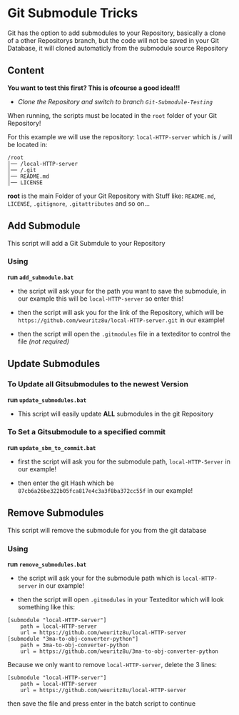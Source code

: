 # Git Submodule Tricks

Git has the option to add submodules to your Repository,
basically a clone of a other Repositorys branch, but
the code will not be saved in your Git Database, it will
cloned automaticly from the submodule source Repository

## Content

**You want to test this first? This is ofcourse a good idea!!!**
- *Clone the Repository and switch to branch `Git-Submodule-Testing`*

When running, the scripts must be located in the `root` folder
of your Git Repository!

For this example we will use the repository: `local-HTTP-server`
which is / will be located in:

```git
/root
│── /local-HTTP-server
│── /.git
│── README.md
│── LICENSE
```

**root** is the main Folder of your Git Repository with Stuff like:
`README.md`, `LICENSE`, `.gitignore`, `.gitattributes` and so on...


## Add Submodule

This script will add a Git Submdule to your Repository

### Using

**run `add_submodule.bat`**

- the script will ask your for the path you want to save the submodule,
in our example this will be `local-HTTP-server` so enter this!

- then the script will ask you for the link of the Repository, which
will be `https://github.com/weuritz8u/local-HTTP-server.git` in our
example!

- then the script will open the `.gitmodules` file in a texteditor to
control the file *(not required)*


## Update Submodules

### To Update all Gitsubmodules to the newest Version

**run `update_submodules.bat`**

- This script will easily update **ALL** submodules in the git Repository

### To Set a Gitsubmodule to a specified commit

**run `update_sbm_to_commit.bat`**

- first the script will ask you for the submodule path, `local-HTTP-Server`
in our example!

- then enter the git Hash which be `87cb6a26be322b05fca817e4c3a3f8ba372cc55f`
in our example!


## Remove Submodules

This script will remove the submodule for you from the git database

### Using

**run `remove_submodules.bat`**

- the script will ask your for the submodule path which is
`local-HTTP-server` in our example!

- then the script will open `.gitmodules` in your Texteditor
which will look something like this:

```git
[submodule "local-HTTP-server"]
	path = local-HTTP-server
	url = https://github.com/weuritz8u/local-HTTP-server
[submodule "3ma-to-obj-converter-python"]
	path = 3ma-to-obj-converter-python
	url = https://github.com/weuritz8u/3ma-to-obj-converter-python
```

Because we only want to remove `local-HTTP-server`, delete the 3 lines:

```
[submodule "local-HTTP-server"]
	path = local-HTTP-server
	url = https://github.com/weuritz8u/local-HTTP-server
```

then save the file and press enter in the batch script to continue
